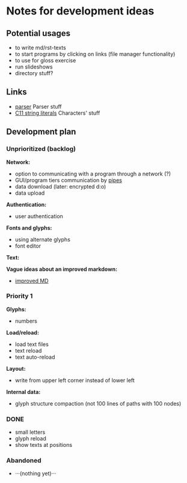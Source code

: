 # Notes for development ideas

<style>
  table, tr, td { border-collapse: collapse; padding: 0 4px; vertical-align: top; }
  span.wb { background: white; font-weight: bold; }
</style>

## Potential usages

* to write md/rst-texts
* to start programs by clicking on links (file manager functionality)
* to use for gloss exercise
* run slideshows
* directory stuff?

## Links

- [parser](parser.md) Parser stuff
- [C11 string literals](../../../C/ustringlit/dir.md) Characters' stuff

## Development plan

### Unprioritized (backlog)

<span class="wb">Network:</span>

- option to communicating with a program through a network (?)
- GUI/program tiers communication by [pipes](pipes.md)
- data download (later: encrypted d:o)
- data upload

<span class="wb">Authentication:</span>

- user authentication

<span class="wb">Fonts and glyphs:</span>

- using alternate glyphs
- font editor

<span class="wb">Text:</span>

<span class="wb">Vague ideas about an improved markdown:</span>

- [improved MD](improved-MD.md)

### Priority 1

<span class="wb">Glyphs:</span>

- numbers

<span class="wb">Load/reload:</span>

- load text files
- text reload
- text auto-reload

<span class="wb">Layout:</span>

- write from upper left corner instead of lower left

<span class="wb">Internal data:</span>

- glyph structure compaction (not 100 lines of paths with 100 nodes)

### DONE

- small letters
- glyph reload
- show texts at positions

### Abandoned

- ···(nothing yet)···
